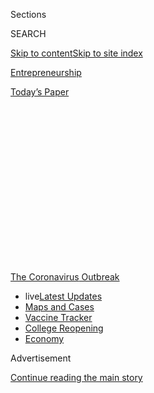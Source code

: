 <div id="app">

<div>

<div>

<div>

<div class="NYTAppHideMasthead css-1q2w90k e1suatyy0">

<div class="section css-ui9rw0 e1suatyy2">

<div class="css-eph4ug er09x8g0">

<div class="css-6n7j50">

</div>

<span class="css-1dv1kvn">Sections</span>

<div class="css-10488qs">

<span class="css-1dv1kvn">SEARCH</span>

</div>

[Skip to content](#site-content)[Skip to site
index](#site-index)

</div>

<div id="masthead-section-label" class="css-1wr3we4 eaxe0e00">

[Entrepreneurship](https://www.nytimes.com/section/business/smallbusiness)

</div>

<div class="css-10698na e1huz5gh0">

</div>

</div>

<div id="masthead-bar-one" class="section hasLinks css-15hmgas e1csuq9d3">

<div class="css-uqyvli e1csuq9d0">

</div>

<div class="css-1uqjmks e1csuq9d1">

</div>

<div class="css-9e9ivx">

[](https://myaccount.nytimes.com/auth/login?response_type=cookie&client_id=vi)

</div>

<div class="css-1bvtpon e1csuq9d2">

[Today’s
Paper](https://www.nytimes.com/section/todayspaper)

</div>

</div>

</div>

</div>

<div data-aria-hidden="false">

<div id="site-content" data-role="main">

<div>

<div class="css-1aor85t" style="opacity:0.000000001;z-index:-1;visibility:hidden">

<div class="css-1hqnpie">

<div class="css-epjblv">

<span class="css-17xtcya">[Entrepreneurship](/section/business/smallbusiness)</span><span class="css-x15j1o">|</span><span class="css-fwqvlz">Small
Businesses Wait for Cash as Disaster Loan Program
Unravels</span>

</div>

<div class="css-k008qs">

<div class="css-1iwv8en">

<span class="css-18z7m18"></span>

<div>

</div>

</div>

<span class="css-1n6z4y">https://nyti.ms/2yNyuRu</span>

<div class="css-1705lsu">

<div class="css-4xjgmj">

<div class="css-4skfbu" data-role="toolbar" data-aria-label="Social Media Share buttons, Save button, and Comments Panel with current comment count" data-testid="share-tools">

  - 
  - 
  - 
  - 
    
    <div class="css-6n7j50">
    
    </div>

  - 
  - 

</div>

</div>

</div>

</div>

</div>

</div>

<div id="NYT_TOP_BANNER_REGION" class="css-13pd83m">

<div>

<div id="styln-prism-menu-1592847958612" class="section interactive-content interactive-size-medium css-1edisqu">

<div class="css-17ih8de interactive-body">

<div id="scroll-container" class="css-1gj85ro">

[<span class="styln-title-wrap"><span class="css-1pje3qr">The
Coronavirus</span><span class="css-1pje3qr">
Outbreak</span></span>](https://www.nytimes.com/news-event/coronavirus?action=click&pgtype=Article&state=default&region=TOP_BANNER&context=storylines_menu)

  - <span class="css-kqxiym" data-emphasize="true">live</span>[Latest
    Updates](https://www.nytimes.com/2020/08/03/world/coronavirus-covid-19.html?action=click&pgtype=Article&state=default&region=TOP_BANNER&context=storylines_menu)
  - [Maps and
    Cases](https://www.nytimes.com/interactive/2020/us/coronavirus-us-cases.html?action=click&pgtype=Article&state=default&region=TOP_BANNER&context=storylines_menu)
  - [Vaccine
    Tracker](https://www.nytimes.com/interactive/2020/science/coronavirus-vaccine-tracker.html?action=click&pgtype=Article&state=default&region=TOP_BANNER&context=storylines_menu)
  - [College
    Reopening](https://www.nytimes.com/2020/08/02/us/covid-college-reopening.html?action=click&pgtype=Article&state=default&region=TOP_BANNER&context=storylines_menu)
  - [Economy](https://www.nytimes.com/live/2020/08/03/business/stock-market-today-coronavirus?action=click&pgtype=Article&state=default&region=TOP_BANNER&context=storylines_menu)

</div>

</div>

</div>

</div>

</div>

<div id="top-wrapper" class="css-1sy8kpn">

<div id="top-slug" class="css-l9onyx">

Advertisement

</div>

[Continue reading the main
story](#after-top)

<div class="ad top-wrapper" style="text-align:center;height:100%;display:block;min-height:250px">

<div id="top" class="place-ad" data-position="top" data-size-key="top">

</div>

</div>

<div id="after-top">

</div>

</div>

<div>

<div id="sponsor-wrapper" class="css-1hyfx7x">

<div id="sponsor-slug" class="css-19vbshk">

Supported by

</div>

[Continue reading the main
story](#after-sponsor)

<div id="sponsor" class="ad sponsor-wrapper" style="text-align:center;height:100%;display:block">

</div>

<div id="after-sponsor">

</div>

</div>

<div class="css-186x18t">

</div>

<div class="css-1vkm6nb ehdk2mb0">

# Small Businesses Wait for Cash as Disaster Loan Program Unravels

</div>

Owners were supposed to be able to get up to $2 million. Now they’re
being told the cap is $15,000 — if they can get any answers at all.

<div class="css-79elbk" data-testid="photoviewer-wrapper">

<div class="css-z3e15g" data-testid="photoviewer-wrapper-hidden">

</div>

<div class="css-1a48zt4 ehw59r15" data-testid="photoviewer-children">

![<span class="css-16f3y1r e13ogyst0" data-aria-hidden="true">Virginia
Warnken Kelsey, an opera singer whose spring season canceled because of
the coronavirus outbreak, said a disaster loan would be a lifeline. “I’m
afraid I won’t see a penny,” she
said.</span><span class="css-cnj6d5 e1z0qqy90" itemprop="copyrightHolder"><span class="css-1ly73wi e1tej78p0">Credit...</span><span><span>Christopher
Capozziello for The New York
Times</span></span></span>](https://static01.nyt.com/images/2020/04/10/business/08virus-sbadiaster1-print/merlin_171411543_de2aaacf-7e21-4108-a1ec-260d2d9fc50d-articleLarge.jpg?quality=75&auto=webp&disable=upscale)

</div>

</div>

<div class="css-18e8msd">

<div class="css-vp77d3 epjyd6m0">

<div class="css-hus3qt ey68jwv0" data-aria-hidden="true">

[![Stacy
Cowley](https://static01.nyt.com/images/2018/10/03/multimedia/author-stacy-cowley/author-stacy-cowley-thumbLarge.png
"Stacy Cowley")](https://www.nytimes.com/by/stacy-cowley)

</div>

<div class="css-1baulvz">

By [<span class="css-1baulvz last-byline" itemprop="name">Stacy
Cowley</span>](https://www.nytimes.com/by/stacy-cowley)

</div>

</div>

  - 
    
    <div class="css-ld3wwf e16638kd2">
    
    Published April 9, 2020Updated Aug. 3,
    2020
    
    </div>

  - 
    
    <div class="css-4xjgmj">
    
    <div class="css-pvvomx" data-role="toolbar" data-aria-label="Social Media Share buttons, Save button, and Comments Panel with current comment count" data-testid="share-tools">
    
      - 
      - 
      - 
      - 
        
        <div class="css-6n7j50">
        
        </div>
    
      - 
      - 
    
    </div>
    
    </div>

</div>

</div>

<div class="section meteredContent css-1r7ky0e" name="articleBody" itemprop="articleBody">

<div class="css-1fanzo5 StoryBodyCompanionColumn">

<div class="css-53u6y8">

Flooded by requests for help like never before, a [federal disaster loan
program](https://www.nytimes.com/2020/08/03/business/small-business-loans-coronavirus.html)
that was supposed to deliver emergency relief to [small
businesses](https://www.nytimes.com/2020/04/20/business/shake-shack-returning-loan-ppp-coronavirus.html)
in just three days has run low on funding and nearly frozen up entirely.
Now, business owners who applied are desperate for cash and answers
about what aid, if any, they are going to receive.

The initiative, known as the [Economic Injury Disaster
Loan](https://www.sba.gov/funding-programs/loans/coronavirus-relief-options/economic-injury-disaster-loan-emergency-advance)
program, is an expansion of an emergency system run by the Small
Business Administration that has for years helped companies after
natural disasters like hurricanes, floods and tornadoes. To speed
billions of dollars in aid along, the government directly funds the
loans, sparing applicants the step of finding a lender willing to work
with them.

But in the face of the pandemic, the [loan
program](https://www.nytimes.com/2020/04/20/business/shake-shack-returning-loan-ppp-coronavirus.html)
is drowning in requests. Many applicants have waited weeks for approval,
with little to no information about where they stand, and others are
being told they’ll get a fraction of what they expected.

The program is supposed to offer loans of up to $2 million, but many
recent applicants said the S.B.A. help line had told them that loans
would be capped at $15,000 per borrower. That was backed up by [a
message from the
agency](https://int.nyt.com/data/documenthelper/6871-sba-note-about-15000-cap/optimized/full.pdf)
that one applicant shared with The New York Times.

</div>

</div>

<div class="css-1fanzo5 StoryBodyCompanionColumn">

<div class="css-53u6y8">

The CARES Act, the $2 trillion relief bill signed by President Trump
last month, also authorized the S.B.A. to hand out the first $10,000 as
a grant that didn’t have to be paid back. Those funds were supposed to
be available to applicants within three days of their application, even
if they weren’t approved for a loan. That hasn’t happened, according to
more than 400 applicants who contacted The Times.

S.B.A. officials did not respond to repeated requests for comment.

“I’m afraid I won’t see a penny,” said Virginia Warnken Kelsey, an opera
singer in Branford, Conn., who applied on March 29 and had not received
a response as of Thursday.

Ms. Kelsey had a busy spring season planned, with a tour scheduled to
stop in Belgium and the Netherlands and performances with orchestras in
Oregon and North Carolina. Everything has been canceled. The section of
her website where she posts her engagements simply reads: “No upcoming
events.” For her, the loan would be a lifeline of cash to cover her rent
and other
bills.

<div id="NYT_MAIN_CONTENT_1_REGION" class="css-9tf9ac">

<div>

<div id="styln-covid-updates-markets" class="section interactive-content interactive-size-medium css-1ftcdic">

<div class="css-17ih8de interactive-body">

<div id="styln-briefing-block">

<div class="briefing-block-header-section">

# [Latest Updates: Economy](https://www.nytimes.com/live/2020/08/03/business/stock-market-today-coronavirus?action=click&pgtype=Article&state=default&region=MAIN_CONTENT_1&context=storylines_live_updates)

</div>

<div class="briefing-block-lb-items">

<div class="briefing-block-update-time">

[9h
ago](https://www.nytimes.com/live/2020/08/03/business/stock-market-today-coronavirus?action=click&pgtype=Article&state=default&region=MAIN_CONTENT_1&context=storylines_live_updates#the-chicago-fed-president-says-its-up-to-congress-to-save-the-economy)

</div>

<div>

[The Chicago Fed president says it’s up to Congress to save the
economy.](https://www.nytimes.com/live/2020/08/03/business/stock-market-today-coronavirus?action=click&pgtype=Article&state=default&region=MAIN_CONTENT_1&context=storylines_live_updates#the-chicago-fed-president-says-its-up-to-congress-to-save-the-economy)

</div>

<div class="briefing-block-update-time">

[10h
ago](https://www.nytimes.com/live/2020/08/03/business/stock-market-today-coronavirus?action=click&pgtype=Article&state=default&region=MAIN_CONTENT_1&context=storylines_live_updates#faa-says-boeing-has-effectively-mitigated-defects-in-the-737-max)

</div>

<div>

[F.A.A. says Boeing has ‘effectively mitigated’ defects in the 737
Max.](https://www.nytimes.com/live/2020/08/03/business/stock-market-today-coronavirus?action=click&pgtype=Article&state=default&region=MAIN_CONTENT_1&context=storylines_live_updates#faa-says-boeing-has-effectively-mitigated-defects-in-the-737-max)

</div>

<div class="briefing-block-update-time">

[12h
ago](https://www.nytimes.com/live/2020/08/03/business/stock-market-today-coronavirus?action=click&pgtype=Article&state=default&region=MAIN_CONTENT_1&context=storylines_live_updates#small-businesses-got-emergency-loans-but-not-what-they-expected)

</div>

<div>

[Small businesses got emergency loans, but not what they
expected.](https://www.nytimes.com/live/2020/08/03/business/stock-market-today-coronavirus?action=click&pgtype=Article&state=default&region=MAIN_CONTENT_1&context=storylines_live_updates#small-businesses-got-emergency-loans-but-not-what-they-expected)

</div>

</div>

<div class="briefing-block-footer">

<div class="briefing-block-footer-meta">

[See more
updates](https://www.nytimes.com/live/2020/08/03/business/stock-market-today-coronavirus?action=click&pgtype=Article&state=default&region=MAIN_CONTENT_1&context=storylines_live_updates)

</div>

<div class="briefing-block-briefinglinks">

<span>More live coverage:</span>
[Global](https://www.nytimes.com/2020/08/03/world/coronavirus-covid-19.html?action=click&pgtype=Article&state=default&region=MAIN_CONTENT_1&context=storylines_live_updates)

</div>

</div>

</div>

</div>

</div>

</div>

</div>

The disaster loan program’s missteps have been overshadowed by [the
chaotic
start](https://www.nytimes.com/2020/04/07/business/coronavirus-ppp-small-business-aid.html)
of the federal government’s other large small-business aid effort, the
Paycheck Protection Program, which started taking applications last
week. Applicants to that initiative have faced delays as banks deal with
the hasty deployment of a $349 billion program.

</div>

</div>

<div class="css-1fanzo5 StoryBodyCompanionColumn">

<div class="css-53u6y8">

Disaster loan applicants — many business owners are seeking relief
through both — have also had to wait, even though the program predates
the crisis. The S.B.A. began taking applications in mid-March, but its
rollout was piecemeal. Each state had to submit its own formal disaster
declaration, and business owners could not apply until their state’s
declaration was approved. It took around two weeks for all 50 states to
become eligible.

</div>

</div>

<div class="css-79elbk" data-testid="photoviewer-wrapper">

<div class="css-z3e15g" data-testid="photoviewer-wrapper-hidden">

</div>

<div class="css-1a48zt4 ehw59r15" data-testid="photoviewer-children">

![<span class="css-16f3y1r e13ogyst0" data-aria-hidden="true">The
disaster loan program issued $1.7 billion in loans in 2006, after
Hurricane Katrina hit New Orleans. Congress has approved funding to
support borrowing that will far exceed that
figure.</span><span class="css-cnj6d5 e1z0qqy90" itemprop="copyrightHolder"><span class="css-1ly73wi e1tej78p0">Credit...</span><span>Maddie
McGarvey for The New York
Times</span></span>](https://static01.nyt.com/images/2020/04/10/business/09virus-sbadiaster2-print/merlin_171235518_a0c19bca-262e-44cd-aadb-53356bf09d43-articleLarge.jpg?quality=75&auto=webp&disable=upscale)

</div>

</div>

<div class="css-1fanzo5 StoryBodyCompanionColumn">

<div class="css-53u6y8">

And even though Congress allocated billions of dollars to fund the
disaster loan program, some applicants said S.B.A. representatives had
told them that funding was running out.

Deb Wood-Schade, who runs a chiropractic wellness business in Aliso
Viejo, Calif., applied in mid-March and was told by phone on Saturday
that she had been approved for a loan of nearly $25,000 — enough to
cover six months of her operating expenses. But loan documents she
received on Wednesday suggested that amount had been cut to $8,300,
covering just two months of her costs.

“Is that all I can get?” asked Ms. Wood-Schade, who emailed that
question to her S.B.A. loan officer but had not heard back. “I am
concerned if I take it I won’t get the additional funds.”

Senator Ben Cardin, Democrat of Maryland, who pushed for the additional
funding through the CARES Act, said the program simply had to have more
money.

“The fact that S.B.A. is limiting Economic Injury Disaster Loans to an
initial disbursement of $15,000 shows that there is a clear need for
more resources for this program,” he said.

The loan program was never designed to handle a disaster of this
magnitude — one that has [sent unemployment claims
soaring](https://www.nytimes.com/2020/04/09/business/economy/unemployment-claim-numbers-coronavirus.html)
and [forced businesses to
close](https://www.nytimes.com/2020/04/06/business/economy/coronavirus-economy.html).

</div>

</div>

<div class="css-1fanzo5 StoryBodyCompanionColumn">

<div class="css-53u6y8">

The program’s previous peak came in 2006 after Hurricane Katrina. It
disbursed loans of $1.7 billion that year, [according to the
Congressional Research
Service](https://fas.org/sgp/crs/misc/R43846.pdf). In early March,
Congress allocated funds to support around $7 billion in lending in
response to the pandemic. It added another $10 billion through the CARES
Act to fund the $10,000 cash grants, saying applicants could get that
money even if their applications were denied.

But the demand has been extraordinary.

If every applicant received the maximum $10,000 grant, the funding would
cover around one million businesses. But more than three million applied
for disaster loans last week alone, Joseph Amato, the director of the
S.B.A.’s Nevada office, told attendees at a webinar on Monday. His
comments were reported earlier by [The Washington
Post](https://www.washingtonpost.com/business/2020/04/08/video-sba-official-blasts-big-banks-over-failure-quickly-distribute-loans/).

In response to the demand, the S.B.A. appears to have also added an
additional restriction on the grants: Dozens of business owners said
they had been told that the grant, if they got it, would be limited to
$1,000 per employee — meaning the smallest businesses could not receive
the full amount.

Even early applicants who have been approved for larger loans still have
unanswered questions.

[Abninder
Mundra](https://www.nytimes.com/2020/04/02/business/small-business-coronavirus-stimulus.html),
who owns a franchise of the UPS Store in Portola Valley, Calif., applied
for a loan on March 20 and was approved four days later for $210,000. He
finally received and signed his closing documents this week. He was
still waiting for the cash to arrive — and for details about how the
$10,000 grant would work.

A retail business owner in California, who spoke on the condition of
anonymity because he feared jeopardizing the loan he had been promised,
was relieved to be getting the money needed to support his employees,
but frustrated about the process.

He sought a loan on March 17, right after his state became eligible. In
late March, he received a call from an S.B.A. official who requested
additional documents, then verbally approved a loan of $500,000. It took
more than a week before he got [a letter confirming the
loan](https://int.nyt.com/data/documenthelper/6870-sba-eidl-loan-approval-letter/optimized/full.pdf),
along with a pile of closing documents to sign.

Business owners who applied later are afraid the funding will run out
before their applications are
processed.

</div>

</div>

<div class="css-79elbk" data-testid="photoviewer-wrapper">

<div class="css-z3e15g" data-testid="photoviewer-wrapper-hidden">

</div>

<div class="css-1a48zt4 ehw59r15" data-testid="photoviewer-children">

<div class="css-1xdhyk6 erfvjey0">

<span class="css-1ly73wi e1tej78p0">Image</span>

<div class="css-zjzyr8">

<div data-testid="lazyimage-container" style="height:257.77777777777777px">

</div>

</div>

</div>

<span class="css-16f3y1r e13ogyst0" data-aria-hidden="true">Kevin Smith,
chief executive of the software company Wynexa, has spent hours on hold
trying to find out about his loan. Each time, he has gotten less
information.</span><span class="css-cnj6d5 e1z0qqy90" itemprop="copyrightHolder"><span class="css-1ly73wi e1tej78p0">Credit...</span><span>Go
Nakamura for The New York Times</span></span>

</div>

</div>

<div class="css-1fanzo5 StoryBodyCompanionColumn">

<div class="css-53u6y8">

A loan capped at $15,000 would be nearly useless to Kevin Smith, the
founder of Wynexa, a software company in Houston. Mr. Smith, who applied
for a loan in late March, is seeking at least $50,000 to keep his
company and his three employees afloat.

He has called the S.B.A. for updates three times, waiting on hold each
time for up to two hours.

“Each time I’ve called it’s been a different story,” Mr. Smith said. He
was initially told he would have a response to his application by April
1. When that date passed and he called again, he was told it would take
at least two weeks. Now, the S.B.A. is not offering any estimates at
all, he said.

Several business owners said their frustration was magnified by the
Trump administration’s frequent proclamations that small business aid
was flowing freely. “Any little glitch, we had worked out within
minutes, within hours,” Mr. Trump said on Tuesday about problems with
the government’s still-chaotic paycheck loan program.

Dave Vanslette, who has applied for that program and a disaster loan,
said comments like that were infuriating. He is still waiting for
responses on his applications.

“It would be great if our administration communicated the reality of the
situation instead of saying the process is working perfectly,” said Mr.
Vanslette, who runs FairwayIQ, a software company in Waltham, Mass.
“This is not my experience.”

</div>

</div>

<div>

</div>

</div>

<div>

</div>

<div>

</div>

<div>

</div>

<div>

<div id="bottom-wrapper" class="css-1ede5it">

<div id="bottom-slug" class="css-l9onyx">

Advertisement

</div>

[Continue reading the main
story](#after-bottom)

<div id="bottom" class="ad bottom-wrapper" style="text-align:center;height:100%;display:block;min-height:90px">

</div>

<div id="after-bottom">

</div>

</div>

</div>

</div>

</div>

## Site Index

<div>

</div>

## Site Information Navigation

  - [© <span>2020</span> <span>The New York Times
    Company</span>](https://help.nytimes.com/hc/en-us/articles/115014792127-Copyright-notice)

<!-- end list -->

  - [NYTCo](https://www.nytco.com/)
  - [Contact
    Us](https://help.nytimes.com/hc/en-us/articles/115015385887-Contact-Us)
  - [Work with us](https://www.nytco.com/careers/)
  - [Advertise](https://nytmediakit.com/)
  - [T Brand Studio](http://www.tbrandstudio.com/)
  - [Your Ad
    Choices](https://www.nytimes.com/privacy/cookie-policy#how-do-i-manage-trackers)
  - [Privacy](https://www.nytimes.com/privacy)
  - [Terms of
    Service](https://help.nytimes.com/hc/en-us/articles/115014893428-Terms-of-service)
  - [Terms of
    Sale](https://help.nytimes.com/hc/en-us/articles/115014893968-Terms-of-sale)
  - [Site
    Map](https://spiderbites.nytimes.com)
  - [Help](https://help.nytimes.com/hc/en-us)
  - [Subscriptions](https://www.nytimes.com/subscription?campaignId=37WXW)

</div>

</div>

</div>

</div>
